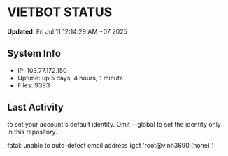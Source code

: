 # VIETBOT STATUS
**Updated**: Fri Jul 11 12:14:29 AM +07 2025

## System Info
- IP: 103.77.172.150
- Uptime: up 5 days, 4 hours, 1 minute
- Files: 9393

## Last Activity

to set your account's default identity.
Omit --global to set the identity only in this repository.

fatal: unable to auto-detect email address (got 'root@vinh3690.(none)')
